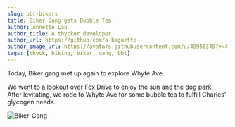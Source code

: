 ```yaml
---
slug: bbt-bikers
title: Biker Gang gets Bubble Tea
author: Annette Lau
author_title: A thycker developer
author_url: https://github.com/a-baguette
author_image_url: https://avatars.githubusercontent.com/u/49956345?v=4
tags: [thyck, biking, biker, gang, bbt]
---
```


Today, Biker gang met up again to explore Whyte Ave.

<!--truncate-->

We went to a lookout over Fox Drive to enjoy the sun and the dog park. After levitating, we rode to Whyte Ave for some bubble tea to fulfill Charles' glycogen needs.

![Biker-Gang](/img/blog/levitating.jpg)
